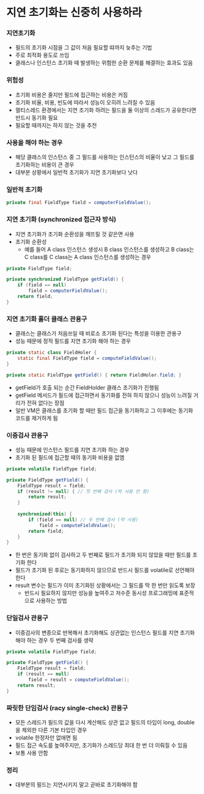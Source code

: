 # 지연 초기화는 신중히 사용하라

### 지연초기화
- 필드의 초기화 시점을 그 값이 처음 필요할 땨까지 늦추는 기법
- 주로 최적화 용도로 쓰임
- 클래스나 인스턴스 초기화 때 발생하는 위험한 순환 문제를 해결하는 효과도 있음

### 위험성
- 초기화 비용은 줄지만 필드에 접근하는 비용은 커짐
- 초기화 비율, 비용, 빈도에 따라서 성능이 오히려 느려질 수 있음
- 멀티스레드 환경에서는 지연 초기화 하려는 필드을 둘 이상의 스레드가 공유한다면 반드시 동기화 필요
- 필요할 때까지는 하지 않는 것을 추천

### 사용을 해야 하는 경우
- 해당 클래스의 인스턴스 중 그 필드를 사용하는 인스턴스의 비율이 낮고 그 필드를 초기화하는 비용이 큰 경우
- 대부분 상황에서 일반적 초기화가 지연 초기화보다 낫다

### 일반적 초기화
```java
private final FieldType field = computerFieldValue();
```

### 지연 초기화 (synchronized 접근자 방식)
- 지연 초기화가 초기화 순환성을 깨뜨릴 것 같은면 사용
- 초기화 순환성
  - 예를 들어 A class 인스턴스 생성시 B class 인스턴스를 생성하고 B class는 C class를 C class는 A class 인스턴스를 생성하는 경우
```java
private FieldType field;

private synchronized FieldType getField() {
    if (field == null) 
        field = computerFieldValue();
    return field;
}
```

### 지연 초기화 홀더 클래스 관용구
- 클래스는 클래스가 처음쓰일 때 비로소 초기화 된다는 특성을 이용한 관용구
- 성능 때문에 정적 필드를 지연 초기화 해야 하는 경우
```java
private static class FieldHoler {
    static final FieldType field = computeFieldValue();
}

private static FieldType getField() { return FieldHoler.field; }
```
- getField가 호출 되는 순간 FieldHolder 클래스 초기화가 진행됨
- getField 메서드가 필드에 접근하면서 동기화를 전혀 하지 않으니 성능이 느려질 거리가 전혀 없다는 장점
- 일반 VM은 클래스를 초기화 할 때만 필드 접근을 동기화하고 그 이후에는 동기화 코드를 제거하게 됨

### 이중검사 관용구
- 성능 때문에 인스턴스 필드를 지연 초기화 하는 경우
- 초기화 된 필드에 접근할 때의 동기화 비용을 없앰
```java
private volatile FieldType field;

private FieldType getField() {
    FieldType result = field;
    if (result != null) { // 첫 번째 검사 (락 사용 안 함)
        return result;
    }
    
    synchronized(this) {
        if (field == null) // 두 번째 검사 (락 사용)
            field = computeFieldValue();
        return field;
    }
}
```
- 한 번은 동기화 없이 검사하고 두 번째로 필드가 초기화 되지 않았을 때만 필드를 초기화 한다
- 필드가 초기화 된 후로는 동기화하지 않으므로 반드시 필드를 volatile로 선언해야 한다
- result 변수는 필드가 이미 초기화된 상황에서는 그 필드를 딱 한 번만 읽도록 보장
    - 반드시 필요하지 않지만 성능을 높여주고 저수준 동시성 프로그래밍에 표준적으로 사용하는 방법

### 단일검사 관용구
- 이중검사의 변종으로 반복해서 초기화해도 상관없는 인스턴스 필드를 지연 초기화해야 하는 경우 두 번째 검사를 생략
```java
private volatile FieldType field;

private FieldType getField() {
    FieldType result = field;
    if (result == null)
        field = result = computeFieldValue();
    return result;
}
```

### 짜릿한 단임검사 (racy single-check) 관용구
- 모든 스레드가 필드의 값을 다시 계산해도 상관 없고 필드의 타입이 long, double을 제외한 다른 기본 타입인 경우
- volatile 한정자만 없애면 됨
- 필드 접근 속도를 높여주지만, 초기화가 스레드당 최대 한 번 더 이뤄질 수 있음
- 보통 사용 안함

### 정리
- 대부분의 필드는 지연시키지 말고 곧바로 초기화해야 함